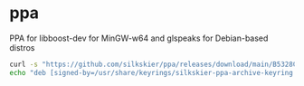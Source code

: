 # ppa
PPA for libboost-dev for MinGW-w64 and glspeaks for Debian-based distros

```bash
curl -s "https://github.com/silkskier/ppa/releases/download/main/B5328C753BB19FDE511F2BCCD0761D1C9CB7AEE3.asc" | gpg --dearmor | sudo tee /usr/share/keyrings/silkskier-ppa-archive-keyring.gpg > /dev/null
echo "deb [signed-by=/usr/share/keyrings/silkskier-ppa-archive-keyring.gpg] https://silkskier.github.io/ppa ./" | sudo tee /etc/apt/sources.list.d/silkskier-ppa.list > /dev/null
```
